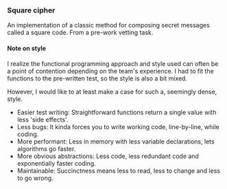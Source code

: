 
### Square cipher
An implementation of a classic method for composing secret messages called a square code.
From a pre-work vetting task.

#### Note on style
I realize the functional programming approach and style used can
often be a point of contention depending on the team's experience.
I had to fit the functions to the pre-written test, so the style is also a bit mixed.

However, I would like to at least make a case for such a, seemingly dense, style.
 - Easier test writing: Straightforward functions return a single value with less 'side effects'.
 - Less bugs: It kinda forces you to write working code, line-by-line, while coding.
 - More performant: Less in memory with less variable declarations, lets algorithms go faster.
 - More obvious abstractions: Less code, less redundant code and exponentially faster coding.
 - Maintainable: Succinctness means less to read, less to change and less to go wrong. 
